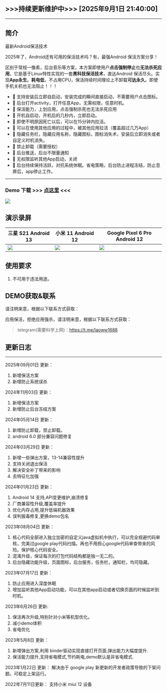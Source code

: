 ## >>>持续更新维护中>>> [2025年9月1日 21:40:00]
---
## 简介

最新Android保活技术

2025年了，Android还有可用的保活技术吗？有，最强Android 保活方案分享！

区别于常规一像素，后台音乐等方案，本方案即使用户**点击强制停止**也**无法杀死应用**，它是基于Linux特性实现的一套**黑科技保活技术**，直达Android 保活尽头。实现**App永生**。**耗电低**，不占用CPU，保活持续时间理论上不卸载**可达永久**。即使手机关机也无法阻止！！！

- 🚀 支持安装后立即自启动，安装完成的瞬间直接启动，不需要用户点击图标。
- 🚀 后台打开activity，打开任意App，无需权限，任意时机。
- 🚀 保活能力，上划应用，点击强制杀死也无法杀死应用
- 🚀 开机自启动，开机后的几秒内，立即启动。
- 🚀 即使不明原因死亡以后，可以在15分钟内拉活。
- 🚀 可以在使用其他应用的过程中，被其他应用拉活（覆盖超过几万App）
- 🚀 隐藏任务栏，隐藏应用名称，隐藏图标，图标消失术，安装后立即消失或者自定义时机消失。
- 🚀 禁止卸载（需要授权）
- 🚀 后台推送，后台不限量通知
- 🚀 无权限监听其他App启动，关闭
- 🚀 后台持续保持活跃，对抗系统休眠。省电策略，后台防止进程冻结，防止息屏后，app停止工作。

---

### Demo 下载 >>> [点这里](./Demo.apk) <<<  

![](./code.png)

## **演示录屏**

| 三星 S21 Android 13       | 小米 11 Android 12             | Google Pixel 6 Pro Android 12 |
| ------------------------- | ------------------------------ | ----------------------------- |
| ![](./GIF/sanxing.gif)   | ![](./GIF/xiaomi.gif)         | ![](./GIF/google.gif)        |

## 使用要求

1. 不可用于违法用途。

## DEMO获取&联系

请注明来意，根据以下联系方式获取：

应用保活，拒绝应用强杀，请注明来意，根据以下联系方式获取：

>
> telegram(需要科学上网)：https://t.me/laoww1688

## 更新日志

---

2025年09月01日 更新：

1. 新增保活方案
2. 新增防止系统误杀

2024年11月03日 更新：

1. 新增保活方案
2. 新增防止后台冻结方案

2024年05月14日 更新：

1. 新增防止卸载，禁止卸载。
2. android 6.0 部分兼容问题修复

2024年03月29日 更新：

1. 新增一些弹出方案，13-14兼容性提升
2. 支持关闭退出保活
3. 解决安全补丁带来的影响
4. 去特征化加强

2024年01月23日 更新：

1. Android 14 支持,API变更维护,崩溃修复
2. 厂商兼容性升级,覆盖率提升
3. 优化内存占用,提升低端机器效果
4. 误判报毒修复,更换demo包名

2023年08月04日 更新：

1. 核心代码全部进入独立加密的自定义java虚拟机中执行，可以完全规避代码审核，完美过google play代码扫描。再也不用担心google代码审查带来的风险。保护核心代码安全。
2. 混淆升级，保证每次的打包代码结构都是独一无二的。
3. 后台隐藏功能升级，页面图标，后台服务，任务栏，通知栏，均可隐藏。

2023年07月17日 更新：

1. 防止应用进入深度休眠
2. 增加监听其他App启动功能，可以在其他app启动或者切换页面的时候监听到时机。

2023年6月26日 更新:

1. 保活再次升级,特别针对小米等机型优化。
2. 减小demo体积
3. 省电优化

2023年5月8日 更新：

1. 新增弹出方案,利用 binder驱动实现直接打开页面,弹出能力大幅度提升.
2. 保活能力提升,支持省电模式,节约耗电,demo默认是非省电模式.

2023年1月22日 更新：
解决由于 google play 新更新的开发者政策导致的下架问题。可稳定上架运行。

2022年7月11日更新：
支持小米 miui 12 设备

